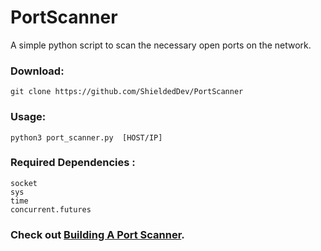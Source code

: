 # PortScanner
A simple python script to scan the necessary open ports on the network. 

### Download: 
	git clone https://github.com/ShieldedDev/PortScanner

### Usage:
	
    python3 port_scanner.py  [HOST/IP]
	
### Required Dependencies :
	socket 
	sys 
	time 
	concurrent.futures

### Check out [Building A Port Scanner](https://pythondepth.blogspot.com/2025/07/blog-12-building-simple-port-scanner-in.html).
